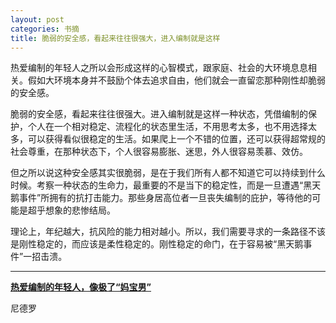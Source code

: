 ```yaml
---
layout: post
categories: 书摘
title: 脆弱的安全感，看起来往往很强大，进入编制就是这样
---
```


热爱编制的年轻人之所以会形成这样的心智模式，跟家庭、社会的大环境息息相关。假如大环境本身并不鼓励个体去追求自由，他们就会一直留恋那种刚性却脆弱的安全感。

脆弱的安全感，看起来往往很强大。进入编制就是这样一种状态，凭借编制的保护，个人在一个相对稳定、流程化的状态里生活，不用思考太多，也不用选择太多，可以获得看似很稳定的生活。如果爬上一个不错的位置，还可以获得超常规的社会尊重，在那种状态下，个人很容易膨胀、迷思，外人很容易羡慕、效仿。

但之所以说这种安全感其实很脆弱，是在于我们所有人都不知道它可以持续到什么时候。考察一种状态的生命力，最重要的不是当下的稳定性，而是一旦遭遇“黑天鹅事件”所拥有的抗打击能力。那些身居高位者一旦丧失编制的庇护，等待他的可能是超乎想象的悲惨结局。

理论上，年纪越大，抗风险的能力相对越小。所以，我们需要寻求的一条路径不该是刚性稳定的，而应该是柔性稳定的。刚性稳定的命门，在于容易被“黑天鹅事件”一招击溃。

---

**[热爱编制的年轻人，像极了“妈宝男”](https://mp.weixin.qq.com/s/ZdWaWsBL2ySIqOzrtcU7ow)**

尼德罗